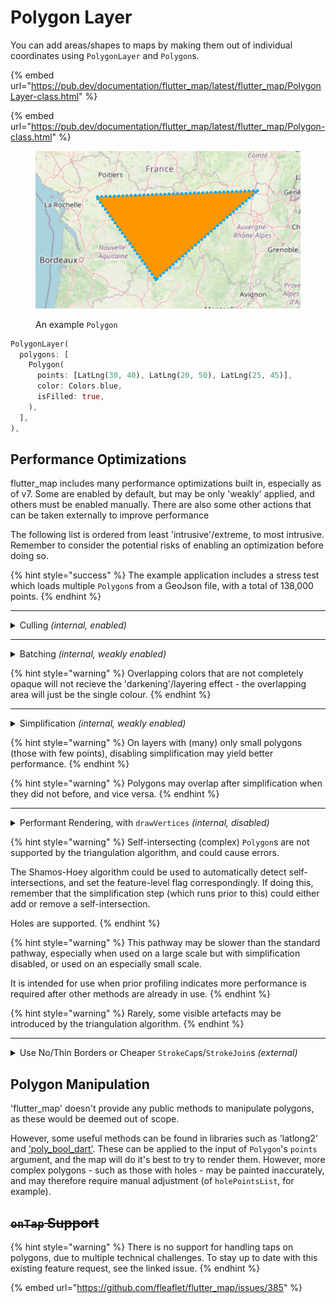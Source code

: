 # Polygon Layer

You can add areas/shapes to maps by making them out of individual coordinates using `PolygonLayer` and `Polygon`s.

{% embed url="https://pub.dev/documentation/flutter_map/latest/flutter_map/PolygonLayer-class.html" %}

{% embed url="https://pub.dev/documentation/flutter_map/latest/flutter_map/Polygon-class.html" %}

<figure><img src="../.gitbook/assets/ExamplePolygon.png" alt=""><figcaption><p>An example <code>Polygon</code></p></figcaption></figure>

```dart
PolygonLayer(
  polygons: [
    Polygon(
      points: [LatLng(30, 40), LatLng(20, 50), LatLng(25, 45)],
      color: Colors.blue,
      isFilled: true,
    ),
  ],
),
```

## Performance Optimizations

flutter\_map includes many performance optimizations built in, especially as of v7. Some are enabled by default, but may be only 'weakly' applied, and others must be enabled manually. There are also some other actions that can be taken externally to improve performance

The following list is ordered from least 'intrusive'/extreme, to most intrusive. Remember to consider the potential risks of enabling an optimization before doing so.

{% hint style="success" %}
The example application includes a stress test which loads multiple `Polygon`s from a GeoJson file, with a total of 138,000 points.
{% endhint %}

***

<details>

<summary>Culling <em>(internal, enabled)</em></summary>

To improve performance, polygons that are entirely offscreen are effectively removed - they are not processed or painted/rendered. This is enabled by default, and may be disabled using the `polygonCulling` parameter, although this is not recommended.

</details>

***

<details>

<summary>Batching <em>(internal, weakly enabled)</em></summary>

To improve performance, polygons that are similar in appearance, and borders that are similar in appearance, are drawn to the underlying canvas in batches, to reduce the number of draw calls. This cannot be disabled.

To further improve performance, consider defining all `Polygon` `points` in a clockwise order, and place similar appearance `Polygon`s adjacent to each other in the `polygons` list (where elevation does not matter).

</details>

{% hint style="warning" %}
Overlapping colors that are not completely opaque will not recieve the 'darkening'/layering effect - the overlapping area will just be the single colour.&#x20;
{% endhint %}

***

<details>

<summary>Simplification <em>(internal, weakly enabled)</em></summary>

To improve performance, polygon outlines (`points`) are 'simplified' before the polygons are culled and painted/rendered. The well-known [Ramer–Douglas–Peucker algorithm](https://en.wikipedia.org/wiki/Ramer%E2%80%93Douglas%E2%80%93Peucker\_algorithm) is used to perform this, and is enabled by default.

To adjust the quality and performance of the simplification, the maximum distance between removable points can be adjusted through the `simplificationTolerance` parameter. Increasing this value (from its default of 0.5) results in a more jagged, less accurate (lower quality) simplification, with improved performance; and vice versa. Many applications use a value in the range 1 - 1.5. To disable simplification, set `simplificationTolerance` to 0.&#x20;

***

Simplification algorithms reduce the number of points in each line by removing unnecessary points that are 'too close' to other points which create tiny line segements invisible to the eye. This reduces the number of draw calls and strain on the raster/render thread. This should have minimal negative visual impact (high quality), but should drastically improve performance.

For this reason, polygons can be more simplified at lower zoom levels (more zoomed out) and less simplified at higher zoom levels (more zoomed in), where the effect of culling on performance improves and trades-off. This is done by scaling the `simplificationTolerance` parameter (see below) automatically internally based on the zoom level.

</details>

{% hint style="warning" %}
On layers with (many) only small polygons (those with few points), disabling simplification may yield better performance.
{% endhint %}

{% hint style="warning" %}
Polygons may overlap after simplification when they did not before, and vice versa.
{% endhint %}

***

<details>

<summary>Performant Rendering, with <code>drawVertices</code> <em>(internal, disabled)</em></summary>

Polygons (and similar other features) are usually drawn directly onto a `Canvas`, using built-in methods such as `drawPolygon` and `drawLine`. However, these can be relatively slow, and will slow the raster thread when used at a large scale.

Therefore, to improve performance, it's possible to optionally set the `performantRendering` flag (either on the `Polygon` feature itself, or the `PolygonLayer`). This will use an alternative, specialised, rendering pathway, which can lead to an overall performance improvement, particularly at a large scale.

***

There's two main steps to this alternative rendering algorithm:

1. Cut each `Polygon` into multiple triangles through a process known as [triangulation](https://en.wikipedia.org/wiki/Polygon\_triangulation). flutter\_map uses an earcutting algorithm through [dart\_earcut](https://pub.dev/packages/dart\_earcut) (a port of an algorithm initially developed at Mapbox intended for super-large scale triangulation).
2. Draw each triangle onto the canvas via the lower-level, faster [`drawVertices`](https://api.flutter.dev/flutter/dart-ui/Canvas/drawVertices.html) method. Borders are then drawn as normal.

</details>

{% hint style="warning" %}
Self-intersecting (complex) `Polygon`s are not supported by the triangulation algorithm, and could cause errors.

The Shamos-Hoey algorithm could be used to automatically detect self-intersections, and set the feature-level flag correspondingly. If doing this, remember that the simplification step (which runs prior to this) could either add or remove a self-intersection.

Holes are supported.
{% endhint %}

{% hint style="warning" %}
This pathway may be slower than the standard pathway, especially when used on a large scale but with simplification disabled, or used on an especially small scale.

It is intended for use when prior profiling indicates more performance is required after other methods are already in use.
{% endhint %}

{% hint style="warning" %}
Rarely, some visible artefacts may be introduced by the triangulation algorithm.
{% endhint %}

***

<details>

<summary>Use No/Thin Borders or Cheaper <code>StrokeCap</code>s/<code>StrokeJoin</code>s <em>(external)</em></summary>

To further improve performance, consider using no border, or a hairline 1px border (remembering to consider the difference between device and logical pixels). Alternatively, consider using `StrokeCap.butt`/`StrokeCap.square` & `StrokeJoin.miter`/`StrokeJoin.bevel`.\
These are much cheaper for the rendering engine (particularly Skia), as it does not have to perform as many calculations.&#x20;

</details>

## Polygon Manipulation

'flutter\_map' doesn't provide any public methods to manipulate polygons, as these would be deemed out of scope.

However, some useful methods can be found in libraries such as 'latlong2' and ['poly\_bool\_dart'](https://github.com/mohammedX6/poly\_bool\_dart). These can be applied to the input of `Polygon`'s `points` argument, and the map will do it's best to try to render them. However, more complex polygons - such as those with holes - may be painted inaccurately, and may therefore require manual adjustment (of `holePointsList`, for example).

## ~~`onTap` Support~~

{% hint style="warning" %}
There is no support for handling taps on polygons, due to multiple technical challenges. To stay up to date with this existing feature request, see the linked issue.
{% endhint %}

{% embed url="https://github.com/fleaflet/flutter_map/issues/385" %}
